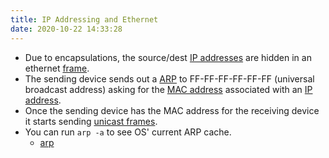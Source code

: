 ```yaml
---
title: IP Addressing and Ethernet
date: 2020-10-22 14:33:28 
---
```


* Due to encapsulations, the source/dest 
	[IP addresses](20201010180322-ip-address.md) are hidden in an ethernet
	[frame](20201009144356-frame.md).
* The sending device sends out a [ARP](20201022144029-arp.md) to
	FF-FF-FF-FF-FF-FF (universal broadcast address) asking for the [MAC
	address](20201009143255-mac.md) associated with an [IP
	address](20201010180322-ip-address.md).
* Once the sending device has the MAC address for the receiving device it starts
	sending [unicast frames](20201022143832-unicast-frame.md).
* You can run `arp -a` to see OS' current ARP cache.
	+ [arp](20201022144207-arp-command.md)
